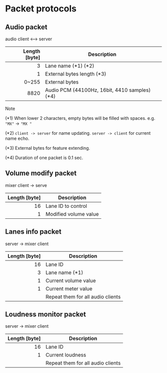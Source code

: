 # Packet protocols

## Audio packet

audio client <--> server

| Length [byte] | Description                                    |
| ------------: | ---------------------------------------------- |
|             3 | Lane name (\*1) (\*2)                          |
|             1 | External bytes length (\*3)                    |
|         0~255 | External bytes                                 |
|          8820 | Audio PCM (44100Hz, 16bit, 4410 samples) (\*4) |

> [!NOTE]
>
> (\*1) When lower 2 characters, empty bytes will be filled with spaces. e.g. `"MX"` -> `"MX "`
>
> (\*2) `client -> server` for name updating. `server -> client` for current name echo.
>
> (\*3) External bytes for feature extending.
>
> (\*4) Duration of one packet is 0.1 sec.

## Volume modify packet

mixer client -> serve

| Length [byte] | Description           |
| ------------: | --------------------- |
|            16 | Lane ID to control    |
|             1 | Modified volume value |

## Lanes info packet

server -> mixer client

| Length [byte] | Description                       |
| ------------: | --------------------------------- |
|            16 | Lane ID                           |
|             3 | Lane name (\*1)                   |
|             1 | Current volume value              |
|             1 | Current meter value               |
|               | Repeat them for all audio clients |

## Loudness monitor packet

server -> mixer client

| Length [byte] | Description                       |
| ------------: | --------------------------------- |
|            16 | Lane ID                           |
|             1 | Current loudness                  |
|               | Repeat them for all audio clients |

